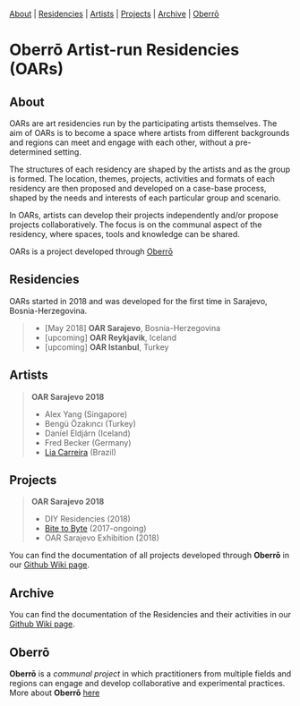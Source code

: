 
[About](https://oaresidencies.github.io/#about) | [Residencies](https://oaresidencies.github.io/#residencies) | [Artists](https://oaresidencies.github.io/#artists) | [Projects](https://oaresidencies.github.io/#projects) | [Archive](https://oaresidencies.github.io/#archive) | [Oberrō](https://oaresidencies.github.io/#oberr%C5%8D) 

# Oberrō Artist-run Residencies (OARs)

## **About**

OARs are art residencies run by the participating artists themselves. The aim of OARs is to become a space where artists from different backgrounds and regions can meet and engage with each other, without a pre-determined setting. 

The structures of each residency are shaped by the artists and as the group is formed. The location, themes, projects, activities and formats of each residency are then proposed and developed on a case-base process, shaped by the needs and interests of each particular group and scenario. 

In OARs, artists can develop their projects independently and/or propose projects collaboratively. The focus is on the communal aspect of the residency, where spaces, tools and knowledge can be shared. 

OARs is a project developed through [Oberrō](https://oberro.github.io/)


## **Residencies**

OARs started in 2018 and was developed for the first time in Sarajevo, Bosnia-Herzegovina. 

> - [May 2018] **OAR Sarajevo**, Bosnia-Herzegovina
> - [upcoming] **OAR Reykjavik**, Iceland
> - [upcoming] **OAR Istanbul**, Turkey


## **Artists**

> **OAR Sarajevo 2018**
> - Alex Yang (Singapore) 
> - Bengü Özakıncı (Turkey)
> - Daníel Eldjárn (Iceland)
> - Fred Becker (Germany)
> - [Lia Carreira](https://liacarreira.com/) (Brazil)



## **Projects**

> **OAR Sarajevo 2018**
> - DIY Residencies (2018)  
> - [Bite to Byte](https://github.com/oberro/Bite-to-Byte)  (2017-ongoing) 
> - OAR Sarajevo Exhibition (2018)

You can find the documentation of all projects developed through **Oberrō** in our [Github Wiki page](https://github.com/oberro/oberro.github.io/wiki). 


## **Archive**

You can find the documentation of the Residencies and their activities in our [Github Wiki page](https://github.com/oberro/oberro.github.io/wiki). 



## **Oberrō**

**Oberrō** is a *communal project* in which practitioners from multiple fields and regions can engage and develop collaborative and experimental practices. More about **Oberrō** [here](https://oberro.github.io/)



